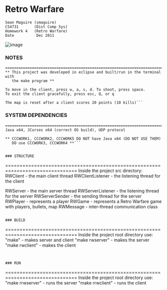# Retro Warfare
```
Sean Maguire (smaguire)
CS4731       (Dist Comp Sys)
Homework 4   (Retro Warfare)
Date          Dec 2011
```
![image](https://i.imgur.com/pMweN8t.png)

### NOTES
```
===============================================================================
** This project was developed in eclipse and built/run in the terminal with 
   the make program **

To move in the client, press w, a, s, d. To shoot, press space.
To exit the client gracefully, press esc, Q, or q

The map is reset after a client scores 20 points (10 kills)```
```

### SYSTEM DEPENDENCIES
```
===============================================================================
Java x64, JCurses x64 (correct OS build), UDP protocol

** CCCWORK1, CCCWORK2, CCCWORK5 DO NOT have Java x64 (DO NOT USE THEM)
   DO use CCCWORK3, CCCWORK4 **```


### STRUCTURE
```
===============================================================================
Inside the project src directory:
RWClient         - the main client thread
RWClientListener - the listening thread for the client

RWServer         - the main server thread
RWServerListener - the listening thread for the server
RWServerSender   - the sending thread for the server
RWPlayer         - represents a player
RWGame           - represents a Retro Warfare game with players, bullets, map
RWMessage        - inter-thread communication class
```

### BUILD
```
===============================================================================
Inside the project root directory use:
"make"           - makes server and client
"make rwserver"  - makes the server
"make rwclient"  - makes the client
```


### RUN
```
===============================================================================
Inside the project root directory use:
"make rrwserver" - runs the server
"make rrwclient" - runs the client
```

